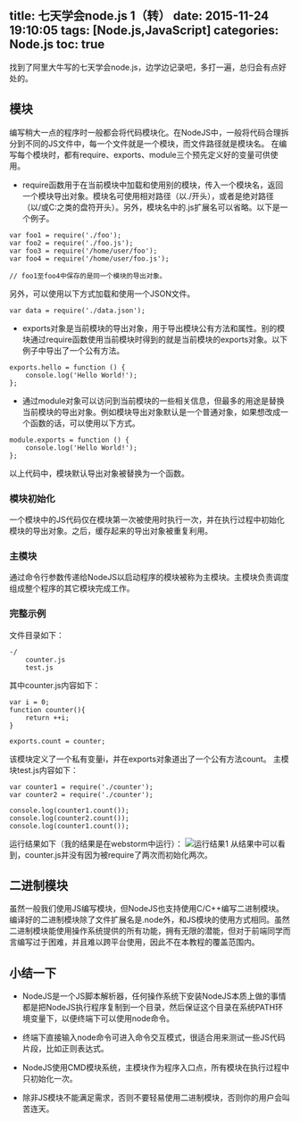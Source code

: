 title: 七天学会node.js 1（转）
date: 2015-11-24 19:10:05
tags: [Node.js,JavaScript]
categories: Node.js
toc: true 
---
找到了阿里大牛写的七天学会node.js，边学边记录吧，多打一遍，总归会有点好处的。
## 模块
编写稍大一点的程序时一般都会将代码模块化。在NodeJS中，一般将代码合理拆分到不同的JS文件中，每一个文件就是一个模块，而文件路径就是模块名。
在编写每个模块时，都有require、exports、module三个预先定义好的变量可供使用。

-  require函数用于在当前模块中加载和使用别的模块，传入一个模块名，返回一个模块导出对象。模块名可使用相对路径（以./开头），或者是绝对路径（以/或C:之类的盘符开头）。另外，模块名中的.js扩展名可以省略。以下是一个例子。

```
var foo1 = require('./foo');
var foo2 = require('./foo.js');
var foo3 = require('/home/user/foo');
var foo4 = require('/home/user/foo.js');

// foo1至foo4中保存的是同一个模块的导出对象。
```

另外，可以使用以下方式加载和使用一个JSON文件。

```
var data = require('./data.json');
```

 - exports对象是当前模块的导出对象，用于导出模块公有方法和属性。别的模块通过require函数使用当前模块时得到的就是当前模块的exports对象。以下例子中导出了一个公有方法。
 
```
exports.hello = function () {
    console.log('Hello World!');
};
```

 - 通过module对象可以访问到当前模块的一些相关信息，但最多的用途是替换当前模块的导出对象。例如模块导出对象默认是一个普通对象，如果想改成一个函数的话，可以使用以下方式。
 
```
module.exports = function () {
    console.log('Hello World!');
};
```

以上代码中，模块默认导出对象被替换为一个函数。

### 模块初始化
一个模块中的JS代码仅在模块第一次被使用时执行一次，并在执行过程中初始化模块的导出对象。之后，缓存起来的导出对象被重复利用。
### 主模块
通过命令行参数传递给NodeJS以启动程序的模块被称为主模块。主模块负责调度组成整个程序的其它模块完成工作。
### 完整示例
文件目录如下：

```
-/
	counter.js
	test.js
```

其中counter.js内容如下：

```
var i = 0;
function counter(){
    return ++i;
}

exports.count = counter;
```

该模块定义了一个私有变量i，并在exports对象道出了一个公有方法count。
主模块test.js内容如下：

```
var counter1 = require('./counter');
var counter2 = require('./counter');

console.log(counter1.count());
console.log(counter2.count());
console.log(counter1.count());
```

运行结果如下（我的结果是在webstorm中运行）：
![运行结果1](http://img.blog.csdn.net/20151124191941336)
从结果中可以看到，counter.js并没有因为被require了两次而初始化两次。
## 二进制模块
虽然一般我们使用JS编写模块，但NodeJS也支持使用C/C++编写二进制模块。编译好的二进制模块除了文件扩展名是.node外，和JS模块的使用方式相同。虽然二进制模块能使用操作系统提供的所有功能，拥有无限的潜能，但对于前端同学而言编写过于困难，并且难以跨平台使用，因此不在本教程的覆盖范围内。
## 小结一下
- NodeJS是一个JS脚本解析器，任何操作系统下安装NodeJS本质上做的事情都是把NodeJS执行程序复制到一个目录，然后保证这个目录在系统PATH环境变量下，以便终端下可以使用node命令。

- 终端下直接输入node命令可进入命令交互模式，很适合用来测试一些JS代码片段，比如正则表达式。

- NodeJS使用CMD模块系统，主模块作为程序入口点，所有模块在执行过程中只初始化一次。

- 除非JS模块不能满足需求，否则不要轻易使用二进制模块，否则你的用户会叫苦连天。

